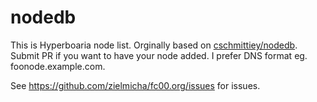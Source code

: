 nodedb
======

This is Hyperboaria node list. Orginally based on [cschmittiey/nodedb](https://github.com/cschmittiey/nodedb).
Submit PR if you want to have your node added. I prefer DNS format eg. foonode.example.com.

See https://github.com/zielmicha/fc00.org/issues for issues.
